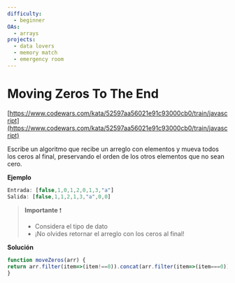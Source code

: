 ```yaml
---
difficulty:
  - beginner
OAs:
  - arrays
projects:
  - data lovers
  - memory match
  - emergency room
---
```


# Moving Zeros To The End

[https://www.codewars.com/kata/52597aa56021e91c93000cb0/train/javascript](https://www.codewars.com/kata/52597aa56021e91c93000cb0/train/javascript)

Escribe un algoritmo que recibe un arreglo con elementos y mueva todos los ceros
al final, preservando el orden de los otros elementos que no sean cero.

__Ejemplo__

```js
Entrada: [false,1,0,1,2,0,1,3,"a"]
Salida: [false,1,1,2,1,3,"a",0,0]
```

> __Importante__ ❗
>
> - Considera el tipo de dato
> - ¡No olvides retornar el  arreglo con los ceros al final!

__Solución__
```js
function moveZeros(arr) {
return arr.filter(item=>(item!==0)).concat(arr.filter(item=>(item===0)))
}
```
